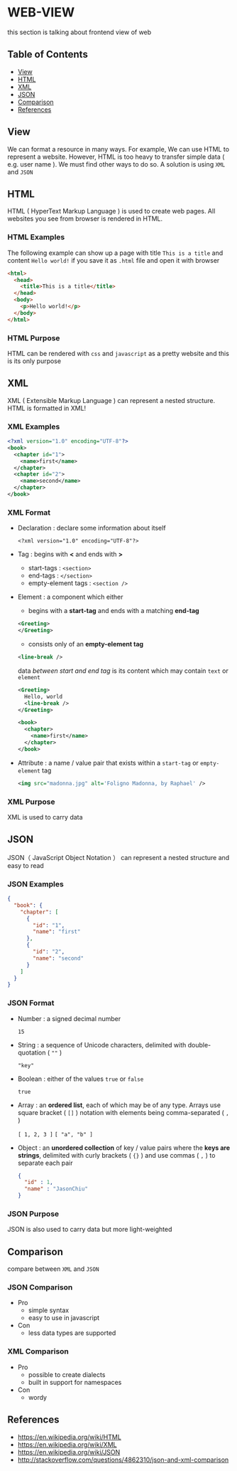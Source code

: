 # WEB-VIEW
this section is talking about frontend view of web

## Table of Contents
- [View](#view)
- [HTML](#html)
- [XML](#xml)
- [JSON](#json)
- [Comparison](#comparison)
- [References](#references)

## View
We can format a resource in many ways. For example, We can use HTML to represent a website. However, HTML is too heavy to transfer simple data ( e.g. user name ). We must find other ways to do so. A solution is using `XML` and `JSON`

## HTML
HTML ( HyperText Markup Language ) is used to create web pages.
All websites you see from browser is rendered in HTML.

### HTML Examples

The following example can show up a page with title `This is a title` and content `Hello world!` if you save it as `.html` file and open it with browser

```html
<html>
  <head>
    <title>This is a title</title>
  </head>
  <body>
    <p>Hello world!</p>
  </body>
</html>
```

### HTML Purpose
HTML can be rendered with `css` and `javascript` as a pretty website and this is its only purpose

## XML
XML ( Extensible Markup Language  ) can represent a nested structure. HTML is formatted in XML!

### XML Examples
```xml
<?xml version="1.0" encoding="UTF-8"?>
<book>
  <chapter id="1">
    <name>first</name>
  </chapter>
  <chapter id="2">
    <name>second</name>
  </chapter>
</book>
```

### XML Format

- Declaration : declare some information about itself

    `<?xml version="1.0" encoding="UTF-8"?>`


- Tag : begins with **<** and ends with **>**

  - start-tags : `<section>`
  - end-tags : `</section>`
  - empty-element tags : `<section />`


- Element : a component which either
  - begins with a **start-tag** and ends with a matching **end-tag**
  ```xml
  <Greeting>
  </Greeting>
  ```

  - consists only of an **empty-element tag**
  ```xml
  <line-break />
  ```

  data *between start and end tag* is its content which may contain  `text` or `element`

  ```xml
  <Greeting>
    Hello, world
    <line-break />
  </Greeting>
  ```

  ```xml
  <book>
    <chapter>
      <name>first</name>
    </chapter>
  </book>
  ```

- Attribute : a name / value pair that exists within a `start-tag` or `empty-element` tag
  ```xml
  <img src="madonna.jpg" alt='Foligno Madonna, by Raphael' />
  ```

### XML Purpose
XML is used to carry data


## JSON
JSON（ JavaScript Object Notation ） can represent a nested structure and easy to read

### JSON Examples
```json
{
  "book": {
    "chapter": [
      {
        "id": "1",
        "name": "first"
      },
      {
        "id": "2",
        "name": "second"
      }
    ]
  }
}
```

### JSON Format
- Number  : a signed decimal number

  `15`

- String  : a sequence of Unicode characters, delimited with double-quotation ( `""` )

  `"key"`

- Boolean : either of the values `true` or `false`

  `true`

- Array   : an **ordered list**, each of which may be of any type. Arrays use square bracket ( `[]` ) notation with elements being comma-separated ( `,` )

  `[ 1, 2, 3 ]` `[ "a", "b" ]`

- Object  : an **unordered collection** of key / value pairs where the **keys are strings**, delimited with curly brackets ( `{}` ) and use commas ( `,` ) to separate each pair

  ```json
  {
    "id" : 1,
    "name" : "JasonChiu"
  }
  ```

### JSON Purpose
JSON is also used to carry data but more light-weighted

## Comparison
compare between `XML` and `JSON`

### JSON Comparison
- Pro
  - simple syntax
  - easy to use in javascript
- Con
  - less data types are supported

### XML Comparison
- Pro
  - possible to create dialects
  - built in support for namespaces
- Con
  - wordy

## References
- https://en.wikipedia.org/wiki/HTML
- https://en.wikipedia.org/wiki/XML
- https://en.wikipedia.org/wiki/JSON
- http://stackoverflow.com/questions/4862310/json-and-xml-comparison
